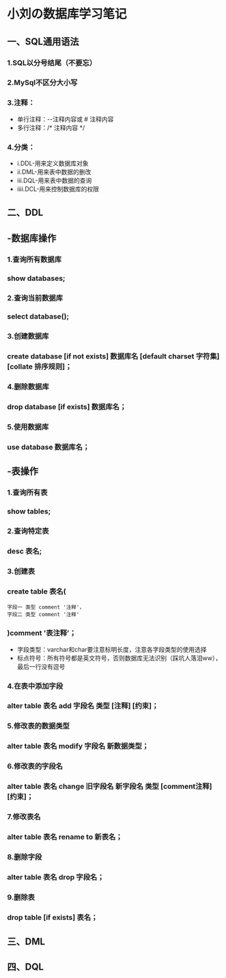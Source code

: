 # 小刘の数据库学习笔记
## 一、SQL通用语法
### 1.SQL以分号结尾（不要忘）
### 2.MySql不区分大小写
### 3.注释：
* 单行注释：--注释内容或 # 注释内容
* 多行注释：/* 注释内容 */
### 4.分类：
* i.DDL-用来定义数据库对象
* ii.DML-用来表中数据的删改
* iii.DQL-用来表中数据的查询
* iiii.DCL-用来控制数据库的权限
## 二、DDL
## -数据库操作
### 1.查询所有数据库
### show databases;
### 2.查询当前数据库
### select database();
### 3.创建数据库
### create database [if not exists] 数据库名 [default charset 字符集] [collate 排序规则]；
### 4.删除数据库
### drop database [if exists] 数据库名；
### 5.使用数据库
### use database 数据库名；
## -表操作
### 1.查询所有表
### show tables;
### 2.查询特定表
### desc 表名;
### 3.创建表
### create table 表名(
    字段一 类型 comment '注释'，
    字段二 类型 comment '注释'
### )comment '表注释’；
* 字段类型：varchar和char要注意标明长度，注意各字段类型的使用选择
* 标点符号：所有符号都是英文符号，否则数据库无法识别（踩坑人落泪ww），最后一行没有逗号
### 4.在表中添加字段
### alter table 表名 add 字段名 类型 [注释] [约束]；
### 5.修改表的数据类型
### alter table 表名 modify 字段名 新数据类型；
### 6.修改表的字段名
### alter table 表名 change 旧字段名 新字段名 类型 [comment注释] [约束]；
### 7.修改表名
### alter table 表名 rename to 新表名；
### 8.删除字段
### alter table 表名 drop 字段名；
### 9.删除表
### drop table [if exists] 表名；
## 三、DML
## 四、DQL


